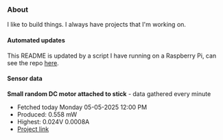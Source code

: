### About
I like to build things. I always have projects that I'm working on.

#### Automated updates
This README is updated by a script I have running on a Raspberry Pi, can see the repo [here](https://github.com/jdc-cunningham/raspi-git-repo-updater).

#### Sensor data


**Small random DC motor attached to stick** - data gathered every minute
- Fetched today Monday 05-05-2025 12:00 PM
- Produced: 0.558 mW
- Highest: 0.024V 0.0008A
- [Project link](https://github.com/jdc-cunningham/turbine-raspi)